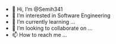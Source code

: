 - 👋 Hi, I’m @Semih341
- 👀 I’m interested in Software Engineering
- 🌱 I’m currently learning ...
- 💞️ I’m looking to collaborate on ...
- 📫 How to reach me ...

<!---
Semih341/Semih341 is a ✨ special ✨ repository because its `README.md` (this file) appears on your GitHub profile.
You can click the Preview link to take a look at your changes.
--->
